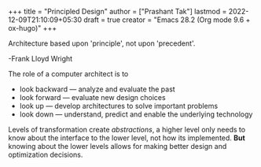 +++
title = "Principled Design"
author = ["Prashant Tak"]
lastmod = 2022-12-09T21:10:09+05:30
draft = true
creator = "Emacs 28.2 (Org mode 9.6 + ox-hugo)"
+++

<div class="epigraph">

Architecture based upon 'principle', not upon 'precedent'.

<div class="epicite">

-Frank Lloyd Wright

</div>

</div>

The role of a computer architect is to

-   look backward — analyze and evaluate the past
-   look forward — evaluate new design choices
-   look up — develop architectures to solve important problems
-   look down — understand, predict and enable the underlying technology

Levels of transformation create _abstractions_, a higher level only needs to know about the interface to the lower level, not how its implemented. **But** knowing about the lower levels allows for making better design and optimization decisions.
